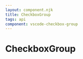 ```yaml
---
layout: component.njk
title: CheckboxGroup
tags: api
component: vscode-checkbox-group
---
```


# CheckboxGroup
